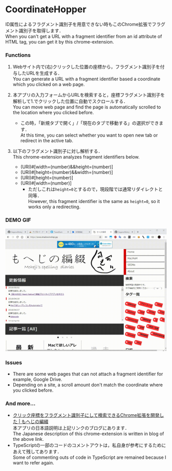 # CoordinateHopper
ID属性によるフラグメント識別子を用意できない時もこのChrome拡張でフラグメント識別子を取得します．  
When you can't get a URL with a fragment identifier from an id attribute of HTML tag, you can get it by this chrome-extension.

### Functions
1. Webサイト内で(右)クリックした位置の座標から，フラグメント識別子を付与したURLを生成する．  
You can generate a URL with a fragment identifier based a coordinate which you clicked on a web page.

2. 本アプリの入力フォームからURLを検索すると，座標フラグメント識別子を解析して1.でクリックした位置に自動でスクロールする．  
You can move web page and find the page is automatically scrolled to the location where you clicked before.
    - この時，「新規タブで開く」/「現在のタブで移動する」の選択ができます．  
    At this time, you can select whether you want to open new tab or redirect in the active tab.

3. 以下のフラグメント識別子に対し解析する．  
This chrome-extension analyzes fragment identifiers below.
    - (URI)#[width=(number)&&height=(number)]
    - (URI)#[height=(number)&&width=(number)]
    - (URI)#[height=(number)]
    - (URI)#[width=(number)]
        - ただしこれは`height=0`とするので，現段階では通常リダイレクトと同等．  
        However, this fragment identifier is the same as `height=0`, so it works only a redirecting.

### DEMO GIF
![DEMO](https://github.com/KagenoMoheji/CoordinateHopper/blob/media/media/CoordinateHopper.gif)

### Issues
- There are some web pages that can not attach a fragment identifier for example,  Google Drive.
- Depending on a site, a scroll amount don't match the coordinate where you clicked before.

### And more...
- [クリック座標をフラグメント識別子にして検索できるChrome拡張を開発した | もへじの編綴](https://www.shadowmoheji.gq/article.php?link=d22)  
本アプリの日本語説明は上記リンクのブログにあります．  
The Japanese description of this chrome-extension is written in blog of the above link.
- TypeScriptの一部のコードのコメントアウトは，私自身が参考にするためにあえて残してあります．  
Some of commenting outs of code in TypeScript are remained because I want to refer again.
